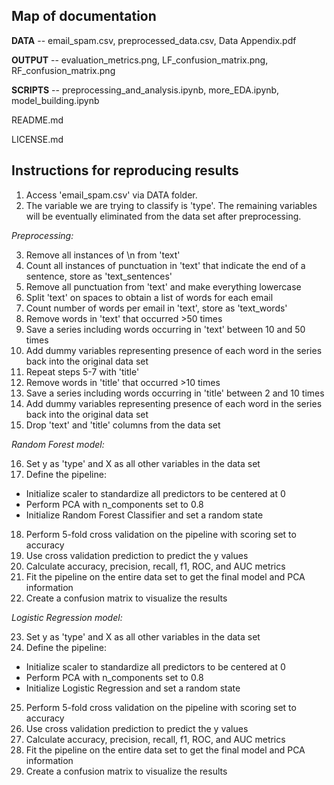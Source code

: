 ## Map of documentation
**DATA** -- email_spam.csv, preprocessed_data.csv, Data Appendix.pdf

**OUTPUT** -- evaluation_metrics.png, LF_confusion_matrix.png, RF_confusion_matrix.png

**SCRIPTS** -- preprocessing_and_analysis.ipynb, more_EDA.ipynb, model_building.ipynb

README.md

LICENSE.md

## Instructions for reproducing results
1. Access 'email_spam.csv' via DATA folder. 
2. The variable we are trying to classify is 'type'. The remaining variables will be eventually eliminated from the data set after preprocessing.
   
_Preprocessing:_

3. Remove all instances of \n from 'text'
4. Count all instances of punctuation in 'text' that indicate the end of a sentence, store as 'text_sentences'
5. Remove all punctuation from 'text' and make everything lowercase
6. Split 'text' on spaces to obtain a list of words for each email
7. Count number of words per email in 'text', store as 'text_words'
8. Remove words in 'text' that occurred >50 times
9. Save a series including words occurring in 'text' between 10 and 50 times
10. Add dummy variables representing presence of each word in the series back into the original data set
11. Repeat steps 5-7 with 'title'
12. Remove words in 'title' that occurred >10 times
13. Save a series including words occurring in 'title' between 2 and 10 times
14. Add dummy variables representing presence of each word in the series back into the original data set
15. Drop 'text' and 'title' columns from the data set
    
_Random Forest model:_

16. Set y as 'type' and X as all other variables in the data set
17. Define the pipeline:
- Initialize scaler to standardize all predictors to be centered at 0
- Perform PCA with n_components set to 0.8
- Initialize Random Forest Classifier and set a random state
18. Perform 5-fold cross validation on the pipeline with scoring set to accuracy
19. Use cross validation prediction to predict the y values
20. Calculate accuracy, precision, recall, f1, ROC, and AUC metrics
21. Fit the pipeline on the entire data set to get the final model and PCA information
22. Create a confusion matrix to visualize the results
    
_Logistic Regression model:_

23. Set y as 'type' and X as all other variables in the data set
24. Define the pipeline:
- Initialize scaler to standardize all predictors to be centered at 0
- Perform PCA with n_components set to 0.8
- Initialize Logistic Regression and set a random state
25. Perform 5-fold cross validation on the pipeline with scoring set to accuracy
26. Use cross validation prediction to predict the y values
27. Calculate accuracy, precision, recall, f1, ROC, and AUC metrics
28. Fit the pipeline on the entire data set to get the final model and PCA information
29. Create a confusion matrix to visualize the results
